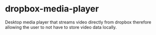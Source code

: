 # dropbox-media-player
Desktop media player that streams video directly from dropbox therefore allowing the user to not have to store video data locally.
